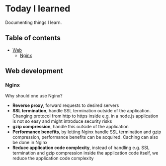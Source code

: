 # Today I learned
Documenting things I learn.

## Table of contents
- [Web](#web-development)
  * [Nginx](#nginx)
## Web development

### Nginx
Why should one use Nginx?

* **Reverse proxy**, forward requests to desired servers
* **SSL termination**, handle SSL termination outside of the application. Changing protocol from http to https inside e.g. in a node.js application is not so easy and might introduce security risks
* **gzip compression**, handle this outside of the application
* **Performance benefits**, by letting Nginx handle SSL termination and gzip compression, performance benefits can be acquired. Caching can also be done in Nginx
* **Reduce application code complexity**, instead of handling e.g. SSL termination and gzip compression inside the application code itself, we reduce the application code complexity
